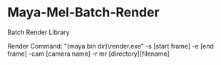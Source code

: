 # Maya-Mel-Batch-Render
Batch Render Library

Render Command: "(maya bin dir)\render.exe" -s [start frame] -e [end frame] -cam [camera name] -r mr [directory]\[filename]

